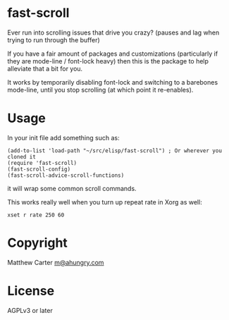 # fast-scroll

Ever run into scrolling issues that drive you crazy? (pauses and lag
when trying to run through the buffer)

If you have a fair amount of packages and customizations (particularly
if they are mode-line / font-lock heavy) then this is the package to
help alleviate that a bit for you.

It works by temporarily disabling font-lock and switching to a
barebones mode-line, until you stop scrolling (at which point it re-enables).

# Usage

In your init file add something such as:

```elisp
(add-to-list 'load-path "~/src/elisp/fast-scroll") ; Or wherever you cloned it
(require 'fast-scroll)
(fast-scroll-config)
(fast-scroll-advice-scroll-functions)
```

it will wrap some common scroll commands.

This works really well when you turn up repeat rate in Xorg as well:

```
xset r rate 250 60
```

# Copyright

Matthew Carter <m@ahungry.com>

# License

AGPLv3 or later
